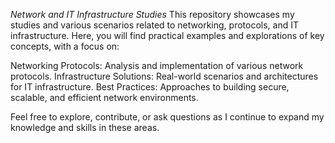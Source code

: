 *Network and IT Infrastructure Studies*
This repository showcases my studies and various scenarios related to networking, protocols, and IT infrastructure. Here, you will find practical examples and explorations of key concepts, with a focus on:

   Networking Protocols: Analysis and implementation of various network protocols.
   Infrastructure Solutions: Real-world scenarios and architectures for IT infrastructure.
   Best Practices: Approaches to building secure, scalable, and efficient network environments.
    
Feel free to explore, contribute, or ask questions as I continue to expand my knowledge and skills in these areas.
